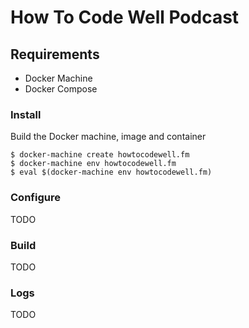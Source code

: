 # How To Code Well Podcast

## Requirements
- Docker Machine
- Docker Compose

### Install

Build the Docker machine, image and container
```
$ docker-machine create howtocodewell.fm
$ docker-machine env howtocodewell.fm
$ eval $(docker-machine env howtocodewell.fm)
```
### Configure
TODO

### Build
TODO

### Logs
TODO
